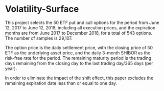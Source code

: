 # Volatility-Surface

This project selects the 50 ETF put and call options for the period from June 12, 2017 to June 12, 2018, including all execution prices, and the expiration months are from June 2017 to December 2018, for a total of 543 options. The number of samples is 29,107. 


The option price is the daily settlement price, with the closing price of 50 ETF as the underlying asset price, and the daily 3-month SHIBOR as the risk-free rate for the period. The remaining maturity period is the trading days remaining from the closing day to the last trading day/365 days (per year). 


In order to eliminate the impact of the shift effect, this paper excludes the remaining expiration date less than or equal to one day.
